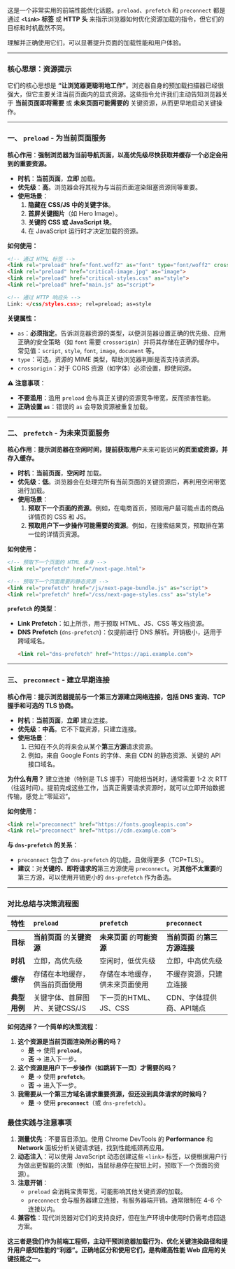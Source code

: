 这是一个非常实用的前端性能优化话题。`preload`、`prefetch` 和 `preconnect` 都是通过 **`<link>` 标签** 或 **HTTP 头** 来指示浏览器如何优化资源加载的指令，但它们的目标和时机截然不同。

理解并正确使用它们，可以显著提升页面的加载性能和用户体验。

---

### 核心思想：资源提示

它们的核心思想是 **“让浏览器更聪明地工作”**。浏览器自身的预加载扫描器已经很强大，但它主要关注当前页面内的显式资源。这些指令允许我们主动告知浏览器关于 **当前页面即将需要** 或 **未来页面可能需要的** 关键资源，从而更早地启动关键操作。

---

### 一、 `preload` - 为当前页面服务

**核心作用**：**强制浏览器为当前导航页面，以高优先级尽快获取并缓存一个必定会用到的重要资源。**

*   **时机**：**当前页面**，**立即** 加载。
*   **优先级**：**高**。浏览器会将其视为与当前页面渲染阻塞资源同等重要。
*   **使用场景**：
    1.  **隐藏在 CSS/JS 中的关键字体**。
    2.  **首屏关键图片**（如 Hero Image）。
    3.  **关键的 CSS 或 JavaScript 块**。
    4.  在 JavaScript 运行时才决定加载的资源。

**如何使用：**

```html
<!-- 通过 HTML 标签 -->
<link rel="preload" href="font.woff2" as="font" type="font/woff2" crossorigin>
<link rel="preload" href="critical-image.jpg" as="image">
<link rel="preload" href="critical-styles.css" as="style">
<link rel="preload" href="main.js" as="script">

<!-- 通过 HTTP 响应头 -->
Link: </css/styles.css>; rel=preload; as=style
```

**关键属性：**
*   `as`：**必须指定**。告诉浏览器资源的类型，以便浏览器设置正确的优先级、应用正确的安全策略（如 `font` 需要 `crossorigin`）并将其存储在正确的缓存中。常见值：`script`, `style`, `font`, `image`, `document` 等。
*   `type`：可选，资源的 MIME 类型，帮助浏览器判断是否支持该资源。
*   `crossorigin`：对于 CORS 资源（如字体）必须设置，即使同源。

**⚠️ 注意事项**：
*   **不要滥用**：滥用 `preload` 会与真正关键的资源竞争带宽，反而损害性能。
*   **正确设置 `as`**：错误的 `as` 会导致资源被重复加载。

---

### 二、 `prefetch` - 为未来页面服务

**核心作用**：**提示浏览器在空闲时间，提前获取用户**未来可能访问**的页面或资源，并存入缓存。**

*   **时机**：**当前页面**，**空闲时** 加载。
*   **优先级**：**低**。浏览器会在处理完所有当前页面的关键资源后，再利用空闲带宽进行加载。
*   **使用场景**：
    1.  **预取下一个页面的资源**。例如，在电商首页，预取用户最可能点击的商品详情页的 CSS 和 JS。
    2.  **预取用户下一步操作可能需要的资源**。例如，在搜索结果页，预取排在第一位的详情页资源。

**如何使用：**

```html
<!-- 预取下一个页面的 HTML 本身 -->
<link rel="prefetch" href="/next-page.html">

<!-- 预取下一个页面需要的静态资源 -->
<link rel="prefetch" href="/js/next-page-bundle.js" as="script">
<link rel="prefetch" href="/css/next-page-styles.css" as="style">
```

**`prefetch` 的类型**：
*   **Link Prefetch**：如上所示，用于预取 HTML、JS、CSS 等文档资源。
*   **DNS Prefetch** (`dns-prefetch`)：仅提前进行 DNS 解析。开销极小，适用于跨域域名。
    ```html
    <link rel="dns-prefetch" href="https://api.example.com">
    ```

---

### 三、 `preconnect` - 建立早期连接

**核心作用**：**提示浏览器提前与一个第三方源建立网络连接，包括 DNS 查询、TCP 握手和可选的 TLS 协商。**

*   **时机**：**当前页面**，**立即** 建立连接。
*   **优先级**：**中高**。它不下载资源，只建立连接。
*   **使用场景**：
    1.  已知在不久的将来会从某个**第三方源**请求资源。
    2.  例如，来自 Google Fonts 的字体、来自 CDN 的静态资源、关键的 API 接口域名。

**为什么有用？**
建立连接（特别是 TLS 握手）可能相当耗时，通常需要 1-2 次 RTT（往返时间）。提前完成这些工作，当真正需要请求资源时，就可以立即开始数据传输，感觉上“零延迟”。

**如何使用：**

```html
<link rel="preconnect" href="https://fonts.googleapis.com">
<link rel="preconnect" href="https://cdn.example.com">
```

**与 `dns-prefetch` 的关系**：
*   `preconnect` 包含了 `dns-prefetch` 的功能，且做得更多（TCP+TLS）。
*   **建议**：对**关键的、即将请求的**第三方源使用 `preconnect`。对**其他不太重要**的第三方源，可以使用开销更小的 `dns-prefetch` 作为备选。

---

### 对比总结与决策流程图

| 特性 | `preload` | `prefetch` | `preconnect` |
| :--- | :--- | :--- | :--- |
| **目标** | **当前页面** 的**关键资源** | **未来页面** 的**可能资源** | **当前页面** 的**第三方源连接** |
| **时机** | 立即，高优先级 | 空闲时，低优先级 | 立即，中高优先级 |
| **缓存** | 存储在本地缓存，供当前页面使用 | 存储在本地缓存，供未来页面使用 | 不缓存资源，只建立连接 |
| **典型用例** | 关键字体、首屏图片、关键CSS/JS | 下一页的HTML、JS、CSS | CDN、字体提供商、API端点 |

**如何选择？一个简单的决策流程：**

1.  **这个资源是当前页面渲染所必需的吗？**
    *   **是** -> 使用 **`preload`**。
    *   **否** -> 进入下一步。
2.  **这个资源是用户下一步操作（如跳转下一页）才需要的吗？**
    *   **是** -> 使用 **`prefetch`**。
    *   **否** -> 进入下一步。
3.  **我需要从一个第三方域名请求重要资源，但还没到具体请求的时候吗？**
    *   **是** -> 使用 **`preconnect`**（或 `dns-prefetch`）。

### 最佳实践与注意事项

1.  **测量优先**：不要盲目添加。使用 Chrome DevTools 的 **Performance** 和 **Network** 面板分析关键请求链，找到性能瓶颈再应用。
2.  **动态注入**：可以使用 JavaScript 动态创建这些 `<link>` 标签，以便根据用户行为做出更智能的决策（例如，当鼠标悬停在按钮上时，预取下一个页面的资源）。
3.  **注意开销**：
    *   `preload` 会消耗宝贵带宽，可能影响其他关键资源的加载。
    *   `preconnect` 会与服务器建立连接，有服务器端开销。通常限制在 4-6 个连接以内。
4.  **兼容性**：现代浏览器对它们的支持良好，但在生产环境中使用时仍需考虑回退方案。

**这三者是我们作为前端工程师，主动干预浏览器加载行为、优化关键渲染路径和提升用户感知性能的“利器”。正确地区分和使用它们，是构建高性能 Web 应用的关键技能之一。**